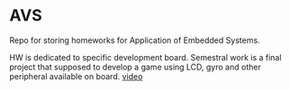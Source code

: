 # AVS

Repo for storing homeworks for Application of Embedded Systems.

HW is dedicated to specific development board. Semestral work is a final project that supposed to develop a game using LCD, gyro and other peripheral available on board. [video](<https://youtu.be/0eJLBUhSGdU>)

